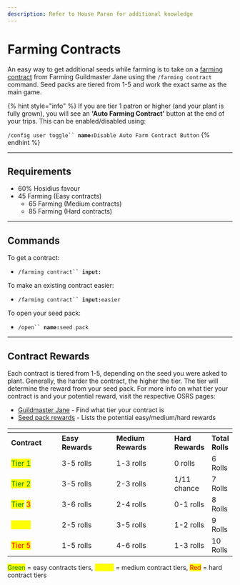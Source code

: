 ```yaml
---
description: Refer to House Paran for additional knowledge
---
```


# Farming Contracts

An easy way to get additional seeds while farming is to take on a [farming contract](https://oldschool.runescape.wiki/w/Guildmaster\_Jane#Farming\_contracts) from Farming Guildmaster Jane using the `/farming contract` command. Seed packs are tiered from 1-5 and work the exact same as the main game.

{% hint style="info" %}
If you are tier 1 patron or higher (and your plant is fully grown), you will see an **'Auto Farming Contract'** button at the end of your trips. This can be enabled/disabled using:

`/config user toggle`` `**`name:`**`Disable Auto Farm Contract Button`
{% endhint %}

***

## Requirements

* 60% Hosidius favour
* 45 Farming (Easy contracts)&#x20;
  * 65 Farming (Medium contracts)
  * 85 Farming (Hard contracts)

***

## Commands

To get a contract:

* `/farming contract`` `**`input:`**

To make an existing contract easier:

* `/farming contract`` `**`input:`**`easier`

To open your seed pack:

* `/open`` `**`name:`**`seed pack`

***

## Contract Rewards

Each contract is tiered from 1-5, depending on the seed you were asked to plant. Generally, the harder the contract, the higher the tier. The tier will determine the reward from your seed pack. For more info on what tier your contract is and your potential reward, visit the respective OSRS pages:

* [Guildmaster Jane](https://oldschool.runescape.wiki/w/Guildmaster\_Jane) - Find what tier your contract is
* [Seed pack rewards](https://oldschool.runescape.wiki/w/Seed\_pack) - Lists the potential easy/medium/hard rewards

<table><thead><tr><th width="133"></th><th width="153"></th><th width="170"></th><th></th><th></th></tr></thead><tbody><tr><td><strong>Contract</strong> </td><td><strong>Easy Rewards</strong></td><td><strong>Medium Rewards</strong></td><td><strong>Hard Rewards</strong></td><td><strong>Total Rolls</strong></td></tr><tr><td><mark style="color:green;">Tier 1</mark></td><td>3-5 rolls</td><td>1-3 rolls</td><td>0 rolls</td><td>6 Rolls</td></tr><tr><td><mark style="color:green;">Tier 2</mark></td><td>3-5 rolls</td><td>2-3 rolls</td><td>1/11 chance</td><td>7 Rolls</td></tr><tr><td><mark style="color:green;">Tier</mark> <mark style="color:red;">3</mark></td><td>3-6 rolls</td><td>2-4 rolls</td><td>0-1 rolls</td><td>8 Rolls</td></tr><tr><td><mark style="color:yellow;">Tier 4</mark></td><td>2-5 rolls</td><td>3-5 rolls</td><td>1-2 rolls</td><td>9 Rolls</td></tr><tr><td><mark style="color:red;">Tier 5</mark></td><td>1-5 rolls</td><td>4-6 rolls</td><td>1-3 rolls</td><td>10 Rolls</td></tr></tbody></table>

<mark style="color:green;">Green</mark> = easy contracts tiers, <mark style="color:yellow;">Yellow</mark> = medium contract tiers, <mark style="color:red;">Red</mark> = hard contract tiers
